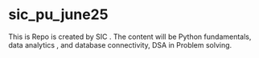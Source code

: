 # sic_pu_june25
This is Repo is created by SIC . The content will be Python fundamentals, data  analytics , and database connectivity, DSA in Problem solving.

